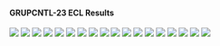 #### GRUPCNTL-23 ECL Results

![](ECL/GRUPCNTL-23-Field_Production_Comparison_Plot.png)
![](ECL/GRUPCNTL-23-Field_Sales_Gas_Production_Comparison_Plot.png)
![](ECL/GRUPCNTL-23-Group_INJE_Gas_Injection_Comparison_Plot.png)
![](ECL/GRUPCNTL-23-Group_PROD_Production_Comparison_Plot.png)
![](ECL/GRUPCNTL-23-Well_INJ1_Gas_Injection_Comparison_Plot.png)
![](ECL/GRUPCNTL-23-Well_INJ2_Gas_Injection_Comparison_Plot.png)
![](ECL/GRUPCNTL-23-Well_PROD1_Pressure_Comparison_Plot.png)
![](ECL/GRUPCNTL-23-Well_PROD1_Production_and_Mode_of_Control_Plot.png)
![](ECL/GRUPCNTL-23-Well_PROD1_Production_Performance.png)
![](ECL/GRUPCNTL-23-Well_PROD2_Pressure_Comparison_Plot.png)
![](ECL/GRUPCNTL-23-Well_PROD2_Production_and_Mode_of_Control_Plot.png)
![](ECL/GRUPCNTL-23-Well_PROD2_Production_Performance.png)
![](ECL/GRUPCNTL-23-Well_PROD3_Pressure_Comparison_Plot.png)
![](ECL/GRUPCNTL-23-Well_PROD3_Production_and_Mode_of_Control_Plot.png)
![](ECL/GRUPCNTL-23-Well_PROD3_Production_Performance.png)
![](ECL/GRUPCNTL-23-Well_PROD4_Pressure_Comparison_Plot.png)
![](ECL/GRUPCNTL-23-Well_PROD4_Production_and_Mode_of_Control_Plot.png)
![](ECL/GRUPCNTL-23-Well_PROD4_Production_Performance.png)
